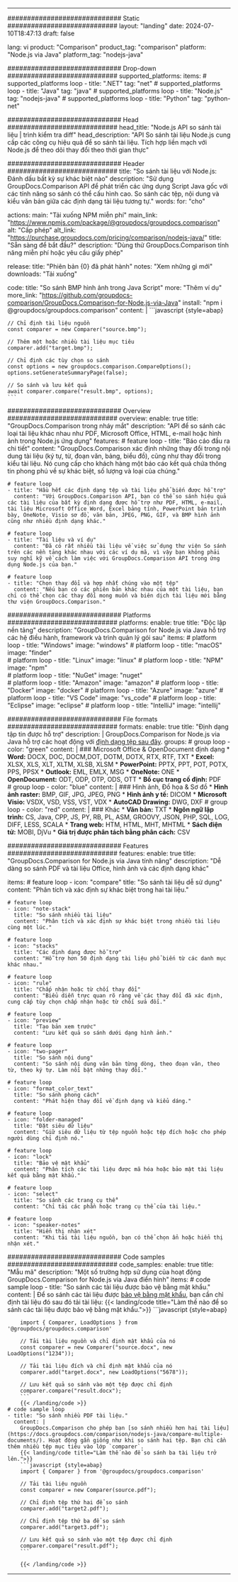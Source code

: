 
---
############################# Static ############################
layout: "landing"
date: 2024-07-10T18:47:13
draft: false

lang: vi
product: "Comparison"
product_tag: "comparison"
platform: "Node.js via Java"
platform_tag: "nodejs-java"

############################# Drop-down ############################
supported_platforms:
  items:
    # supported_platforms loop
    - title: ".NET"
      tag: "net"
    # supported_platforms loop
    - title: "Java"
      tag: "java"
    # supported_platforms loop
    - title: "Node.js"
      tag: "nodejs-java"
    # supported_platforms loop
    - title: "Python"
      tag: "python-net"

############################# Head ############################
head_title: "Node.js API so sánh tài liệu | trình kiểm tra diff"
head_description: "API So sánh tài liệu Node.js cung cấp các công cụ hiệu quả để so sánh tài liệu. Tích hợp liền mạch với Node.js để theo dõi thay đổi theo thời gian thực"

############################# Header ############################
title: "So sánh tài liệu với Node.js: Đánh dấu bất kỳ sự khác biệt nào"
description: "Sử dụng GroupDocs.Comparison API để phát triển các ứng dụng Script Java gốc với các tính năng so sánh có thể cấu hình cao. So sánh các tệp, nội dung và kiểu văn bản giữa các định dạng tài liệu tương tự."
words:
  for: "cho"

actions:
  main: "Tải xuống NPM miễn phí"
  main_link: "https://www.npmjs.com/package/@groupdocs/groupdocs.comparison"
  alt: "Cấp phép"
  alt_link: "https://purchase.groupdocs.com/pricing/comparison/nodejs-java/"
  title: "Sẵn sàng để bắt đầu?"
  description: "Dùng thử GroupDocs.Comparison tính năng miễn phí hoặc yêu cầu giấy phép"

release:
  title: "Phiên bản {0} đã phát hành"
  notes: "Xem những gì mới"
  downloads: "Tải xuống"

code:
  title: "So sánh BMP hình ảnh trong Java Script"
  more: "Thêm ví dụ"
  more_link: "https://github.com/groupdocs-comparison/GroupDocs.Comparison-for-Node.js-via-Java"
  install: "npm i @groupdocs/groupdocs.comparison"
  content: |
    ```javascript {style=abap}

    // Chỉ định tài liệu nguồn
    const comparer = new Comparer("source.bmp");

    // Thêm một hoặc nhiều tài liệu mục tiêu
    comparer.add("target.bmp");

    // Chỉ định các tùy chọn so sánh
    const options = new groupdocs.comparison.CompareOptions();
    options.setGenerateSummaryPage(false);

    // So sánh và lưu kết quả
    await comparer.compare("result.bmp", options);
    ```

############################# Overview ############################
overview:
  enable: true
  title: "GroupDocs.Comparison trong nháy mắt"
  description: "API để so sánh các loại tài liệu khác nhau như PDF, Microsoft Office, HTML, e-mail hoặc hình ảnh trong Node.js ứng dụng"
  features:
    # feature loop
    - title: "Báo cáo đầu ra chi tiết"
      content: "GroupDocs.Comparison xác định những thay đổi trong nội dung tài liệu (ký tự, từ, đoạn văn, bảng, biểu đồ), cũng như thay đổi trong kiểu tài liệu. Nó cung cấp cho khách hàng một báo cáo kết quả chứa thông tin phong phú về sự khác biệt, số lượng và loại của chúng."

    # feature loop
    - title: "Hầu hết các định dạng tệp và tài liệu phổ biến được hỗ trợ"
      content: "Với GroupDocs.Comparison API, bạn có thể so sánh hiệu quả các tài liệu của bất kỳ định dạng được hỗ trợ như PDF, HTML, e-mail, tài liệu Microsoft Office Word, Excel bảng tính, PowerPoint bản trình bày, OneNote, Visio sơ đồ, văn bản, JPEG, PNG, GIF, và BMP hình ảnh cũng như nhiều định dạng khác."

    # feature loop
    - title: "Tài liệu và ví dụ"
      content: "Đã có rất nhiều tài liệu về việc sử dụng thư viện So sánh trên các nền tảng khác nhau với các ví dụ mã, vì vậy bạn không phải suy nghĩ kỹ về cách làm việc với GroupDocs.Comparison API trong ứng dụng Node.js của bạn."

    # feature loop
    - title: "Chọn thay đổi và hợp nhất chúng vào một tệp"
      content: "Nếu bạn có các phiên bản khác nhau của một tài liệu, bạn chỉ có thể chọn các thay đổi mong muốn và biên dịch tài liệu mới bằng thư viện GroupDocs.Comparison."

############################# Platforms ############################
platforms:
  enable: true
  title: "Độc lập nền tảng"
  description: "GroupDocs.Comparison for Node.js via Java hỗ trợ các hệ điều hành, framework và trình quản lý gói sau"
  items:
    # platform loop
    - title: "Windows"
      image: "windows"
    # platform loop
    - title: "macOS"
      image: "finder"      
    # platform loop
    - title: "Linux"
      image: "linux"
    # platform loop
    - title: "NPM"
      image: "npm"  
    # platform loop
    - title: "NuGet"
      image: "nuget"      
    # platform loop
    - title: "Amazon"
      image: "amazon"
    # platform loop
    - title: "Docker"
      image: "docker"
    # platform loop
    - title: "Azure"
      image: "azure"
    # platform loop
    - title: "VS Code"
      image: "vs_code"
    # platform loop
    - title: "Eclipse"
      image: "eclipse"
    # platform loop
    - title: "IntelliJ"
      image: "intellij"

############################# File formats ############################
formats:
  enable: true
  title: "Định dạng tập tin được hỗ trợ"
  description: |
    GroupDocs.Comparison for Node.js via Java hỗ trợ các hoạt động với [định dạng tệp sau đây](https://docs.groupdocs.com/comparison/nodejs-java/supported-document-formats/).
  groups:
    # group loop
    - color: "green"
      content: |
        ### Microsoft Office & OpenDocument định dạng
        * **Word:** DOCX, DOC, DOCM,DOT, DOTM, DOTX, RTX, RTF, TXT
        * **Excel:** XLSX, XLS, XLT, XLTM, XLSB, XLSM
        * **PowerPoint:** PPTX, PPT, POT, POTX, PPS, PPSX
        * **Outlook:** EML, EMLX, MSG
        * **OneNote:** ONE
        * **OpenDocument:** ODT, ODP, OTP, ODS, OTT
        * **Bố cục trang cố định:** PDF        
    # group loop
    - color: "blue"
      content: |
        ### Hình ảnh, Đồ họa & Sơ đồ
        * **Hình ảnh raster:** BMP, GIF, JPG, JPEG, PNG
        * **Hình ảnh y tế:** DICOM
        * **Microsoft Visio:** VSDX, VSD, VSS, VST, VDX
        * **AutoCAD Drawing:** DWG, DXF
      # group loop
    - color: "red"
      content: |
        ### Khác
        * **Văn bản:** TXT
        * **Ngôn ngữ lập trình:** CS, Java, CPP, JS, PY, RB, PL, ASM, GROOVY, JSON, PHP, SQL, LOG, DIFF, LESS, SCALA
        * **Trang web:** HTM, HTML, MHT, MHTML
        * **Sách điện tử:** MOBI, DjVu
        * **Giá trị được phân tách bằng phân cách:** CSV

############################# Features ############################
features:
  enable: true
  title: "GroupDocs.Comparison for Node.js via Java tính năng"
  description: "Dễ dàng so sánh PDF và tài liệu Office, hình ảnh và các định dạng khác"

  items:
    # feature loop
    - icon: "compare"
      title: "So sánh tài liệu dễ sử dụng"
      content: "Phân tích và xác định sự khác biệt trong hai tài liệu."

    # feature loop
    - icon: "note-stack"
      title: "So sánh nhiều tài liệu"
      content: "Phân tích và xác định sự khác biệt trong nhiều tài liệu cùng một lúc."

    # feature loop
    - icon: "stacks"
      title: "Các định dạng được hỗ trợ"
      content: "Hỗ trợ hơn 50 định dạng tài liệu phổ biến từ các danh mục khác nhau."

    # feature loop
    - icon: "rule"
      title: "Chấp nhận hoặc từ chối thay đổi"
      content: "Biểu diễn trực quan rõ ràng về các thay đổi đã xác định, cung cấp tùy chọn chấp nhận hoặc từ chối sửa đổi."

    # feature loop
    - icon: "preview"
      title: "Tạo bản xem trước"
      content: "Lưu kết quả so sánh dưới dạng hình ảnh."

    # feature loop
    - icon: "two-pager"
      title: "So sánh nội dung"
      content: "So sánh nội dung văn bản từng dòng, theo đoạn văn, theo từ, theo ký tự. Làm nổi bật những thay đổi."

    # feature loop
    - icon: "format_color_text"
      title: "So sánh phong cách"
      content: "Phát hiện thay đổi về định dạng và kiểu dáng."

    # feature loop
    - icon: "folder-managed"
      title: "Đặt siêu dữ liệu"
      content: "Giữ siêu dữ liệu từ tệp nguồn hoặc tệp đích hoặc cho phép người dùng chỉ định nó."

    # feature loop
    - icon: "lock"
      title: "Bảo vệ mật khẩu"
      content: "Phân tích các tài liệu được mã hóa hoặc bảo mật tài liệu kết quả bằng mật khẩu."

    # feature loop
    - icon: "select"
      title: "So sánh các trang cụ thể"
      content: "Chỉ tải các phần hoặc trang cụ thể của tài liệu."

    # feature loop
    - icon: "speaker-notes"
      title: "Hiển thị nhận xét"
      content: "Khi tải tài liệu nguồn, bạn có thể chọn ẩn hoặc hiển thị nhận xét."

############################# Code samples ############################
code_samples:
  enable: true
  title: "Mẫu mã"
  description: "Một số trường hợp sử dụng của hoạt động GroupDocs.Comparison for Node.js via Java điển hình"
  items:
    # code sample loop
    - title: "So sánh các tài liệu được bảo vệ bằng mật khẩu."
      content: |
        Để so sánh các tài liệu được [bảo vệ bằng mật khẩu](https://docs.groupdocs.com/comparison/nodejs-java/load-password-protected-documents/), bạn cần chỉ định tài liệu đó sau đó tải tài liệu:
        {{< landing/code title="Làm thế nào để so sánh các tài liệu được bảo vệ bằng mật khẩu.">}}
        ```javascript {style=abap}

        import { Comparer, LoadOptions } from '@groupdocs/groupdocs.comparison'

        // Tải tài liệu nguồn và chỉ định mật khẩu của nó
        const comparer = new Comparer("source.docx", new LoadOptions("1234"));

        // Tải tài liệu đích và chỉ định mật khẩu của nó
        comparer.add("target.docx", new LoadOptions("5678"));

        // Lưu kết quả so sánh vào một tệp được chỉ định
        comparer.compare("result.docx");
        ```
        {{< /landing/code >}}
    # code sample loop
    - title: "So sánh nhiều PDF tài liệu."
      content: |
        GroupDocs.Comparison cho phép bạn [so sánh nhiều hơn hai tài liệu](https://docs.groupdocs.com/comparison/nodejs-java/compare-multiple-documents/). Hoạt động gần giống như khi so sánh hai tệp. Bạn chỉ cần thêm nhiều tệp mục tiêu vào lớp `comparer`.
        {{< landing/code title="Làm thế nào để so sánh ba tài liệu trở lên.">}}
        ```javascript {style=abap}
        import { Comparer } from '@groupdocs/groupdocs.comparison'

        // Tải tài liệu nguồn
        const comparer = new Comparer(source.pdf");

        // Chỉ định tệp thứ hai để so sánh
        comparer.add("target2.pdf");

        // Chỉ định tệp thứ ba để so sánh
        comparer.add("target3.pdf");

        // Lưu kết quả so sánh vào một tệp được chỉ định
        comparer.compare("result.pdf");
        ```

        {{< /landing/code >}}

---